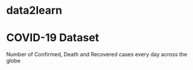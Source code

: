 # data2learn

# COVID-19 Dataset
Number of Confirmed, Death and Recovered cases every day across the globe
